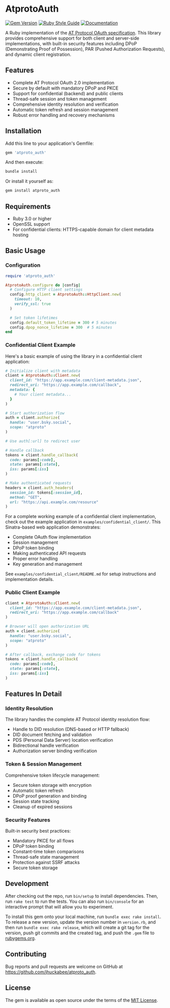 # AtprotoAuth

[![Gem Version](https://badge.fury.io/rb/atproto_auth.svg)](https://badge.fury.io/rb/atproto_auth)
[![Ruby Style Guide](https://img.shields.io/badge/code_style-standard-brightgreen.svg)](https://github.com/testdouble/standard)
[![Documentation](https://img.shields.io/badge/docs-rdoc-blue.svg)](https://www.rubydoc.info/gems/atproto_auth)

A Ruby implementation of the [AT Protocol OAuth specification](https://docs.bsky.app/docs/advanced-guides/oauth-client). This library provides comprehensive support for both client and server-side implementations, with built-in security features including DPoP (Demonstrating Proof of Possession), PAR (Pushed Authorization Requests), and dynamic client registration.

## Features

- Complete AT Protocol OAuth 2.0 implementation
- Secure by default with mandatory DPoP and PKCE
- Support for confidential (backend) and public clients
- Thread-safe session and token management
- Comprehensive identity resolution and verification
- Automatic token refresh and session management
- Robust error handling and recovery mechanisms

## Installation

Add this line to your application's Gemfile:

```ruby
gem 'atproto_auth'
```

And then execute:

```sh
bundle install
```

Or install it yourself as:

```sh
gem install atproto_auth
```

## Requirements

- Ruby 3.0 or higher
- OpenSSL support
- For confidential clients: HTTPS-capable domain for client metadata hosting

## Basic Usage

### Configuration

```ruby
require 'atproto_auth'

AtprotoAuth.configure do |config|
  # Configure HTTP client settings
  config.http_client = AtprotoAuth::HttpClient.new(
    timeout: 10,
    verify_ssl: true
  )

  # Set token lifetimes
  config.default_token_lifetime = 300 # 5 minutes
  config.dpop_nonce_lifetime = 300  # 5 minutes
end
```

### Confidential Client Example

Here's a basic example of using the library in a confidential client application:

```ruby
# Initialize client with metadata
client = AtprotoAuth::Client.new(
  client_id: "https://app.example.com/client-metadata.json",
  redirect_uri: "https://app.example.com/callback",
  metadata: {
    # Your client metadata...
  }
)

# Start authorization flow
auth = client.authorize(
  handle: "user.bsky.social",
  scope: "atproto"
)

# Use auth[:url] to redirect user

# Handle callback
tokens = client.handle_callback(
  code: params[:code],
  state: params[:state],
  iss: params[:iss]
)

# Make authenticated requests
headers = client.auth_headers(
  session_id: tokens[:session_id],
  method: "GET",
  url: "https://api.example.com/resource"
)
```

For a complete working example of a confidential client implementation, check out the example application in `examples/confidential_client/`. This Sinatra-based web application demonstrates:
- Complete OAuth flow implementation
- Session management
- DPoP token binding
- Making authenticated API requests
- Proper error handling
- Key generation and management

See `examples/confidential_client/README.md` for setup instructions and implementation details.

### Public Client Example

```ruby
client = AtprotoAuth::Client.new(
  client_id: "https://app.example.com/client-metadata.json",
  redirect_uri: "https://app.example.com/callback"
)

# Browser will open authorization URL
auth = client.authorize(
  handle: "user.bsky.social",
  scope: "atproto"
)

# After callback, exchange code for tokens
tokens = client.handle_callback(
  code: params[:code],
  state: params[:state],
  iss: params[:iss]
)
```

## Features In Detail

### Identity Resolution

The library handles the complete AT Protocol identity resolution flow:

- Handle to DID resolution (DNS-based or HTTP fallback)
- DID document fetching and validation
- PDS (Personal Data Server) location verification
- Bidirectional handle verification
- Authorization server binding verification

### Token & Session Management

Comprehensive token lifecycle management:

- Secure token storage with encryption
- Automatic token refresh
- DPoP proof generation and binding
- Session state tracking
- Cleanup of expired sessions

### Security Features

Built-in security best practices:

- Mandatory PKCE for all flows
- DPoP token binding
- Constant-time token comparisons
- Thread-safe state management
- Protection against SSRF attacks
- Secure token storage

## Development

After checking out the repo, run `bin/setup` to install dependencies. Then, run `rake test` to run the tests. You can also run `bin/console` for an interactive prompt that will allow you to experiment.

To install this gem onto your local machine, run `bundle exec rake install`. To release a new version, update the version number in `version.rb`, and then run `bundle exec rake release`, which will create a git tag for the version, push git commits and the created tag, and push the `.gem` file to [rubygems.org](https://rubygems.org).

## Contributing

Bug reports and pull requests are welcome on GitHub at https://github.com/jhuckabee/atproto_auth.

## License

The gem is available as open source under the terms of the [MIT License](https://opensource.org/licenses/MIT).
